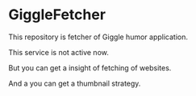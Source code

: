 # GiggleFetcher

This repository is fetcher of Giggle humor application.

This service is not active now.

But you can get a insight of fetching of websites.

And a you can get a thumbnail strategy.
